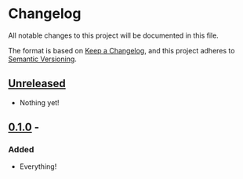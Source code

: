 # Changelog

All notable changes to this project will be documented in this file.

The format is based on [Keep a Changelog](https://keepachangelog.com/en/0.0.0/),
and this project adheres to [Semantic Versioning](https://semver.org/spec/v2.0.0.html).

## [Unreleased]

- Nothing yet!

## [0.1.0] - <date>

### Added

- Everything!

[unreleased]: https://github.com/<owner>/<repo>/compare/v0.1.0...HEAD
[0.1.0]: https://github.com/<owner>/<repo>/releases/tag/v0.1.0


